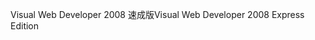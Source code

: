 <span data-ttu-id="c6e6a-101">Visual Web Developer 2008 速成版</span><span class="sxs-lookup"><span data-stu-id="c6e6a-101">Visual Web Developer 2008 Express Edition</span></span>
